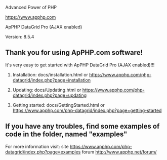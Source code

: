 Advanced Power of PHP 

https://www.apphp.com
 
ApPHP DataGrid Pro (AJAX enabled)

Version: 8.5.4

Thank you for using ApPHP.com software!
-----------------------------------------------------------------------------------

It's very easy to get started with ApPHP DataGrid Pro (AJAX enabled)!!!

1. Installation:
   docs/installation.html or
   https://www.apphp.com/php-datagrid/index.php?page=installation

2. Updating:
   docs/Updating.html or
   https://www.apphp.com/php-datagrid/index.php?page=updating

3. Getting started:
   docs/GettingStarted.html or 
   https://www.apphp.com/php-datagrid/index.php?page=getting-started


If you have any troubles, find some examples of code in the folder, named "examples" 
-----------------------------------------------------------------------------------
For more information visit: 
	site 	https://www.apphp.com/php-datagrid/index.php?page=examples
	forum 	http://www.apphp.net/forum/


